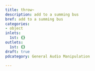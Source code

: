 ```yaml
---
title: throw~
description: add to a summing bus
bref: add to a summing bus
categories:
- object
inlets:
  1st: {}
outlets:
  1st: {}
draft: true
pdcategory: General Audio Manipulation

---
```


